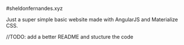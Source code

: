 #sheldonfernandes.xyz

Just a super simple basic website made with AngularJS and Materialize CSS.

//TODO: add a better README and stucture the code 
